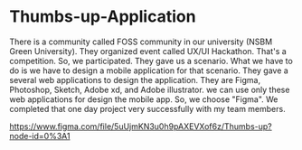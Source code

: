 # Thumbs-up-Application
There is a community called FOSS community in our university (NSBM Green University). They organized event called UX/UI Hackathon. That's a competition. So, we participated. They gave us a scenario. What we have to do is we have to design a mobile application for that scenario. They gave a several web applications to design the application. They are Figma, Photoshop, Sketch, Adobe xd, and Adobe illustrator. we can use only these web applications for design the mobile app. So, we choose "Figma". We completed that one day project very successfully with my team members.


https://www.figma.com/file/5uUjmKN3u0h9pAXEVXof6z/Thumbs-up?node-id=0%3A1

